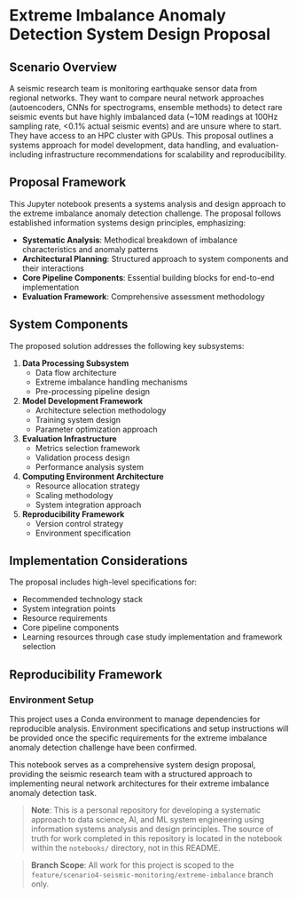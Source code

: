# Extreme Imbalance Anomaly Detection System Design Proposal

## Scenario Overview
A seismic research team is monitoring earthquake sensor data from regional networks. They want to compare neural network approaches (autoencoders, CNNs for spectrograms, ensemble methods) to detect rare seismic events but have highly imbalanced data (~10M readings at 100Hz sampling rate, <0.1% actual seismic events) and are unsure where to start. They have access to an HPC cluster with GPUs. This proposal outlines a systems approach for model development, data handling, and evaluation-including infrastructure recommendations for scalability and reproducibility.

## Proposal Framework
This Jupyter notebook presents a systems analysis and design approach to the extreme imbalance anomaly detection challenge. The proposal follows established information systems design principles, emphasizing:
- **Systematic Analysis**: Methodical breakdown of imbalance characteristics and anomaly patterns
- **Architectural Planning**: Structured approach to system components and their interactions
- **Core Pipeline Components**: Essential building blocks for end-to-end implementation
- **Evaluation Framework**: Comprehensive assessment methodology

## System Components
The proposed solution addresses the following key subsystems:
1. **Data Processing Subsystem**
   - Data flow architecture
   - Extreme imbalance handling mechanisms
   - Pre-processing pipeline design
2. **Model Development Framework**
   - Architecture selection methodology
   - Training system design
   - Parameter optimization approach
3. **Evaluation Infrastructure**
   - Metrics selection framework
   - Validation process design
   - Performance analysis system
4. **Computing Environment Architecture**
   - Resource allocation strategy
   - Scaling methodology
   - System integration approach
5. **Reproducibility Framework**
   - Version control strategy
   - Environment specification

## Implementation Considerations
The proposal includes high-level specifications for:
- Recommended technology stack
- System integration points
- Resource requirements
- Core pipeline components
- Learning resources through case study implementation and framework selection

## Reproducibility Framework
### Environment Setup

This project uses a Conda environment to manage dependencies for reproducible analysis. Environment specifications and setup instructions will be provided once the specific requirements for the extreme imbalance anomaly detection challenge have been confirmed.

This notebook serves as a comprehensive system design proposal, providing the seismic research team with a structured approach to implementing neural network architectures for their extreme imbalance anomaly detection task.

> **Note**: This is a personal repository for developing a systematic approach to data science, AI, and ML system engineering using information systems analysis and design principles. The source of truth for work completed in this repository is located in the notebook within the `notebooks/` directory, not in this README.

> **Branch Scope**: All work for this project is scoped to the `feature/scenario4-seismic-monitoring/extreme-imbalance` branch only.